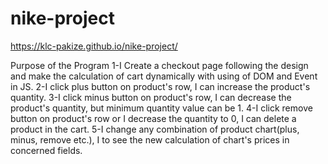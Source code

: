 # nike-project
https://klc-pakize.github.io/nike-project/

Purpose of the Program
1-I Create a checkout page following the design and make the calculation of cart dynamically with using of DOM and Event in JS.
2-I click plus button on product's row, I can increase the product's quantity.
3-I click minus button on product's row, I can decrease the product's quantity, but minimum quantity value can be 1.
4-I click remove button on product's row or I decrease the quantity to 0, I can delete a product in the cart.
5-I change any combination of product chart(plus, minus, remove etc.), I to see the new calculation of chart's prices in concerned fields.

